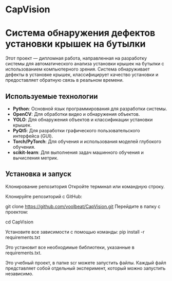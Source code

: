 # CapVision
# Система обнаружения дефектов установки крышек на бутылки

Этот проект — дипломная работа, направленная на разработку системы для автоматического анализа установки крышек на бутылки с использованием компьютерного зрения. Система обнаруживает дефекты в установке крышек, классифицирует качество установки и предоставляет обратную связь в реальном времени.

## Используемые технологии

- **Python**: Основной язык программирования для разработки системы.
- **OpenCV**: Для обработки видео и обнаружения объектов.
- **YOLO**: Для обнаружения объектов и классификации установки крышек.
- **PyQt5**: Для разработки графического пользовательского интерфейса (GUI).
- **Torch/PyTorch**: Для обучения и использования моделей глубокого обучения.
- **scikit-learn**: Для выполнения задач машинного обучения и вычисления метрик.

## Установка и запуск
Клонирование репозитория
Откройте терминал или командную строку.

Клонируйте репозиторий с GitHub:

git clone https://github.com/voolbeat/CapVision.git
Перейдите в папку с проектом:

cd CapVision

Установите все зависимости с помощью команды:
pip install -r requirements.txt

Это установит все необходимые библиотеки, указанные в requirements.txt.

Это учебный проект, в папке scr можете запустить файлы. Каждый файл представляет собой отдельный эксперимент, который можно запустить независимо.

